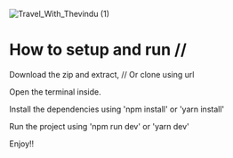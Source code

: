 ![Travel_With_Thevindu (1)](https://github.com/user-attachments/assets/c380f274-d96b-42e8-8940-4b722429ba6e)

# How to setup and run //

Download the zip and extract, // Or clone using url

Open the terminal inside.

Install the dependencies using 'npm install' or 'yarn install'

Run the project using 'npm run dev' or 'yarn dev'

Enjoy!!
